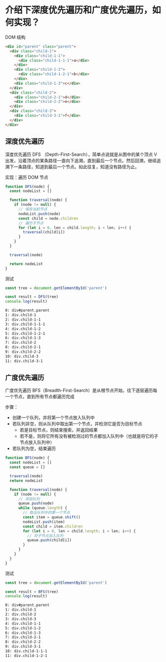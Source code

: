 # 介绍下深度优先遍历和广度优先遍历，如何实现？

DOM 结构

```html
<div id="parent" class="parent">
  <div class="child-1">
    <div class="child-1-1">
      <div class="child-1-1-1">a</div>
    </div>
    <div class="child-1-2">
      <div class="child-1-2-1">b</div>
    </div>
    <div class="child-1-3">c</div>
  </div>
  <div class="child-2">
    <div class="child-2-1">d</div>
    <div class="child-2-2">e</div>
  </div>
  <div class="child-3">
    <div class="child-3-1">f</div>
  </div>
</div>
```

## 深度优先遍历

深度优先遍历 DFS （Depth-First-Search），简单点说就是从图中的某个顶点 V 出发，沿着顶点的某条路径一直向下追溯，直到最后一个节点。然后回溯，继续追溯下一条路径，知道到最后一个节点。如此往复，知道没有路径为止。

实现：遍历 DOM 节点

```js
function DFS(node) {
  const nodeList = []

  function traversal(node) {
    if (node != null) {
      // 保存当前节点
      nodeList.push(node)
      const child = node.children
      // 遍历子节点
      for (let i = 0, len = child.length; i < len; i++) {
        traversal(child[i])
      }
    }
  }

  traversal(node)

  return nodeList
}
```

测试

```js
const tree = document.getElementById('parent')

const result = DFS(tree)
console.log(result)
```

```bash
0: div#parent.parent
1: div.child-1
2: div.child-1-1
3: div.child-1-1-1
4: div.child-1-2
5: div.child-1-2-1
6: div.child-1-3
7: div.child-2
8: div.child-2-1
9: div.child-2-2
10: div.child-3
11: div.child-3-1
```

## 广度优先遍历

广度优先遍历 BFS（Breadth-First-Search）是从根节点开始，往下逐层遍历每一个节点，直到所有节点都遍历完成

步骤：

- 创建一个队列，并将第一个节点放入队列中
- 若队列非空，则从队列中取出第一个节点，并检测它是否为目标节点
  - 若是目标节点，则结束搜索，并返回结果
  - 若不是，则将它所有没有被检测过的节点都加入队列中（也就是将它的子节点放入队列中）
- 若队列为空，结束遍历

```js
function BFS(node) {
  const nodeList = []
  const queue = []

  traversal(node)
  return nodeList

  function traversal(node) {
    if (node != null) {
      // 添加队列
      queue.push(node)
      while (queue.length) {
        // 取出队列中的第一个节点
        const item = queue.shift()
        nodeList.push(item)
        const child = item.children
        for (let i = 0, len = child.length; i < len; i++) {
          // 将子节点加入队列
          queue.push(child[i])
        }
      }
    }
  }
}
```

测试

```js
const tree = document.getElementById('parent')

const result = BFS(tree)
console.log(result)
```

```bash
0: div#parent.parent
1: div.child-1
2: div.child-2
3: div.child-3
4: div.child-1-1
5: div.child-1-2
6: div.child-1-3
7: div.child-2-1
8: div.child-2-2
9: div.child-3-1
10: div.child-1-1-1
11: div.child-1-2-1
```
